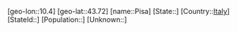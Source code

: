 ﻿---
location: [43.72,10.4]
type: City
tags:
- geo/City


SpocWebEntityId: 33386
isDeleted: false
confidential: public

---
[geo-lon::10.4]
[geo-lat::43.72]
[name::Pisa]
[State::]
[Country::[Italy](geo/Continent/Europe/Italy.md)]
[StateId::]
[Population::]
[Unknown::]

